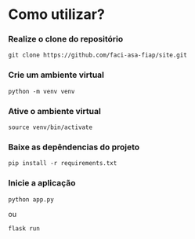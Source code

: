 # Como utilizar?

### Realize o clone do repositório
```
git clone https://github.com/faci-asa-fiap/site.git
```

### Crie um ambiente virtual
```
python -m venv venv
```

### Ative o ambiente virtual
```
source venv/bin/activate
```

### Baixe as depêndencias do projeto
```
pip install -r requirements.txt
```

### Inicie a aplicação
```
python app.py
```
ou
```
flask run
```
